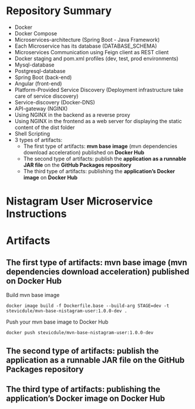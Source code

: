 # Repository Summary
* Docker
* Docker Compose
* Microservices-architecture (Spring Boot - Java Framework)
* Each Microservice has its database (DATABASE_SCHEMA)
* Microservices Communication using Feign client as REST client
* Docker staging and pom.xml profiles (dev, test, prod environments)
* Mysql-database
* Postgresql-database
* Spring Boot (back-end)
* Angular (front-end)
* Platform-Provided Service Discovery (Deployment infrastructure take care of service discovery)
* Service-discovery (Docker-DNS)
* API-gateway (NGINX)
* Using NGINX in the backend as a reverse proxy
* Using NGINX in the frontend as a web server for displaying the static content of the dist folder
* Shell Scripting
* 3 types of artifacts:
  * The first type of artifacts: **mvn base image** (mvn dependencies download acceleration) published on **Docker Hub**
  * The second type of artifacts: publish the **application as a runnable JAR file** on the **GitHub Packages repository**
  * The third type of artifacts: publishing the **application’s Docker image** on **Docker Hub**
  
# Nistagram User Microservice Instructions

# Artifacts
## The first type of artifacts: mvn base image (mvn dependencies download acceleration) published on Docker Hub
Build mvn base image
```shell
docker image build -f Dockerfile.base --build-arg STAGE=dev -t stevicdule/mvn-base-nistagram-user:1.0.0-dev .
```
Push your mvn base image to Docker Hub
```shell
docker push stevicdule/mvn-base-nistagram-user:1.0.0-dev
```
## The second type of artifacts: publish the application as a runnable JAR file on the GitHub Packages repository
## The third type of artifacts: publishing the application’s Docker image on Docker Hub
